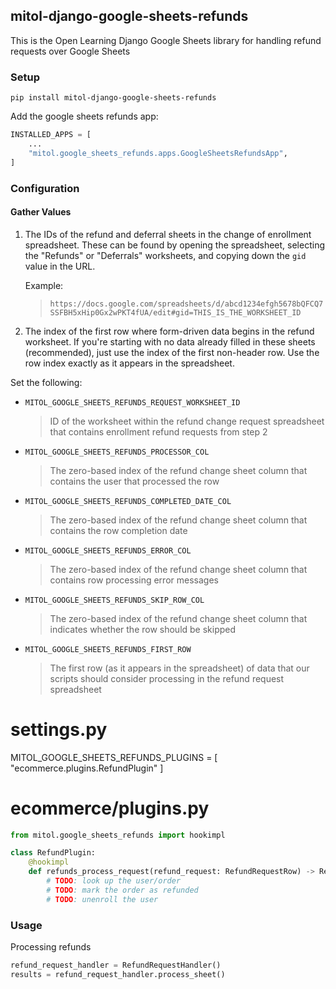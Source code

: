 mitol-django-google-sheets-refunds
---

This is the Open Learning Django Google Sheets library for handling refund requests over Google Sheets
### Setup
`pip install mitol-django-google-sheets-refunds`

Add the google sheets refunds app:

```python
INSTALLED_APPS = [
    ...
    "mitol.google_sheets_refunds.apps.GoogleSheetsRefundsApp",
]
```

### Configuration

#### Gather Values


1. The IDs of the refund and deferral sheets in the change of enrollment spreadsheet. These can
    be found by opening the spreadsheet, selecting the "Refunds" or "Deferrals" worksheets, and
    copying down the `gid` value in the URL.
    
    Example: 
      > `https://docs.google.com/spreadsheets/d/abcd1234efgh5678bQFCQ7SSFBH5xHip0Gx2wPKT4fUA/edit#gid=THIS_IS_THE_WORKSHEET_ID`
1. The index of the first row where form-driven data begins in the refund worksheet.
    If you're starting with no data already filled in these sheets (recommended), just use the index
    of the first non-header row. Use the row index exactly as it appears in the spreadsheet.


Set the following:

- `MITOL_GOOGLE_SHEETS_REFUNDS_REQUEST_WORKSHEET_ID`
  > ID of the worksheet within the refund change request spreadsheet that contains enrollment refund requests from step 2

- `MITOL_GOOGLE_SHEETS_REFUNDS_PROCESSOR_COL` 
  > The zero-based index of the refund change sheet column that contains the user that processed the row

- `MITOL_GOOGLE_SHEETS_REFUNDS_COMPLETED_DATE_COL`
  > The zero-based index of the refund change sheet column that contains the row completion date

- `MITOL_GOOGLE_SHEETS_REFUNDS_ERROR_COL`
  > The zero-based index of the refund change sheet column that contains row processing error messages

- `MITOL_GOOGLE_SHEETS_REFUNDS_SKIP_ROW_COL`
  > The zero-based index of the refund change sheet column that indicates whether the row should be skipped

- `MITOL_GOOGLE_SHEETS_REFUNDS_FIRST_ROW`
  > The first row (as it appears in the spreadsheet) of data that our scripts should consider processing in the refund request spreadsheet

# settings.py

MITOL_GOOGLE_SHEETS_REFUNDS_PLUGINS = [
    "ecommerce.plugins.RefundPlugin"
]

# ecommerce/plugins.py
```python
from mitol.google_sheets_refunds import hookimpl

class RefundPlugin:
    @hookimpl
    def refunds_process_request(refund_request: RefundRequestRow) -> RefundResult:
        # TODO: look up the user/order
        # TODO: mark the order as refunded
        # TODO: unenroll the user
```
### Usage
Processing refunds
```python
refund_request_handler = RefundRequestHandler()
results = refund_request_handler.process_sheet()
```